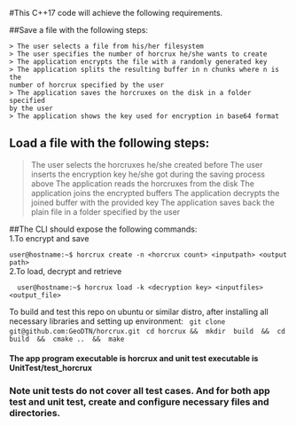 #This C++17 code will achieve the following requirements.

##Save a file with the following steps:
```
> The user selects a file from his/her filesystem
> The user specifies the number of horcrux he/she wants to create
> The application encrypts the file with a randomly generated key
> The application splits the resulting buffer in n chunks where n is the
number of horcrux specified by the user
> The application saves the horcruxes on the disk in a folder specified
by the user
> The application shows the key used for encryption in base64 format
```
## Load a file with the following steps:
> The user selects the horcruxes he/she created before
> The user inserts the encryption key he/she got during the saving
process above
> The application reads the horcruxes from the disk
> The application joins the encrypted buffers
> The application decrypts the joined buffer with the provided key
> The application saves back the plain file in a folder specified by the
user

##The CLI should expose the following commands:\
                1.To encrypt and save

``` user@hostname:~$ horcrux create -n <horcrux count> <inputpath> <output path> ```\
                2.To load, decrypt and retrieve
  
```  user@hostname:~$ horcrux load -k <decryption key> <inputfiles> <output_file>```

          
To build and test this repo on ubuntu or similar distro, after installing all necessary libraries and setting up environment:
``` git clone git@github.com:GeoDTN/horcrux.git```
 ``` cd horcrux &&  mkdir  build  &&  cd build  &&  cmake ..  &&  make```
#### The app program executable is horcrux and unit test executable is  UnitTest/test_horcrux
### Note unit tests do not cover all test cases. And for  both app test and unit test, create and configure necessary files and directories.
